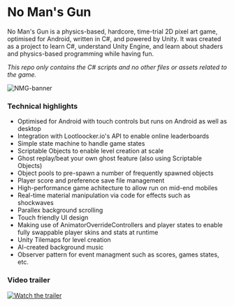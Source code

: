 # No Man's Gun

No Man's Gun is a physics-based, hardcore, time-trial 2D pixel art game, optimised for Android, written in C#, and powered by Unity. It was created as a project to learn C#, understand Unity Engine, and learn about shaders and physics-based programming while having fun.

_This repo only contains the C# scripts and no other files or assets related to the game._

![NMG-banner](https://user-images.githubusercontent.com/120580433/216371192-02eadda6-0416-472d-9c5f-010481841832.png)

### Technical highlights
+ Optimised for Android with touch controls but runs on Android as well as desktop
+ Integration with Lootloocker.io's API to enable online leaderboards
+ Simple state machine to handle game states
+ Scriptable Objects to enable level creation at scale
+ Ghost replay/beat your own ghost feature (also using Scriptable Objects)
+ Object pools to pre-spawn a number of frequently spawned objects
+ Player score and preference save file management
+ High-performance game achitecture to allow run on mid-end mobiles
+ Real-time material manipulation via code for effects such as shockwaves
+ Parallex background scrolling
+ Touch friendly UI design
+ Making use of AnimatorOverrideControllers and player states to enable fully swappable player skins and stats at runtime
+ Unity Tilemaps for level creation
+ AI-created background music
+ Observer pattern for event managment such as scores, games states, etc.

### Video trailer
[![Watch the trailer](https://user-images.githubusercontent.com/120580433/216363268-30cf6b87-95e2-47fb-9e94-8bf701a489dc.png)](https://youtu.be/zf1ry9p83d4)
